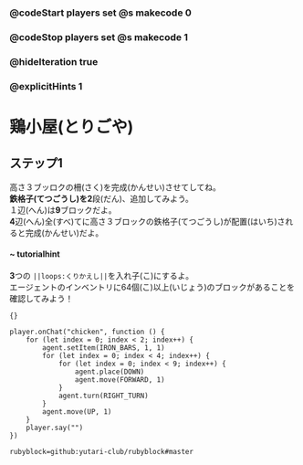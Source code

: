 ### @codeStart players set @s makecode 0
### @codeStop players set @s makecode 1

### @hideIteration true 
### @explicitHints 1


# 鶏小屋(とりごや)

## ステップ1
高さ３ブッロクの柵(さく)を完成(かんせい)させてしてね。</br>
**鉄格子(てつごうし)**を**2**段(だん)、追加してみよう。</br>
１辺(へん)は**9**ブロックだよ。</br>
**4**辺(へん)全(すべ)てに高さ３ブロックの鉄格子(てつごうし)が配置(はいち)されると完成(かんせい)だよ。</br>

#### ~ tutorialhint
**3**つの ``||loops:くりかえし||``を入れ子(こ)にするよ。</br>
エージェントのインベントリに64個(こ)以上(いじょう)のブロックがあることを確認してみよう！</br>
 
```template
{}
```

```ghost
player.onChat("chicken", function () {
    for (let index = 0; index < 2; index++) {
        agent.setItem(IRON_BARS, 1, 1)
        for (let index = 0; index < 4; index++) {
            for (let index = 0; index < 9; index++) {
                agent.place(DOWN)
                agent.move(FORWARD, 1)
            }
            agent.turn(RIGHT_TURN)
        }
        agent.move(UP, 1)
    }
    player.say("")
})

``` 
```package
rubyblock=github:yutari-club/rubyblock#master
```